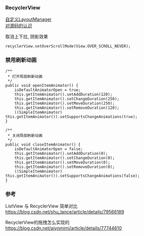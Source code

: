 ### RecyclerView

[自定义LayoutManager](library/layoutmanager.md)   
[对源码的认识](library/recycler_source.md)   

取消上下拉, 阴影效果  
```
recyclerView.setOverScrollMode(View.OVER_SCROLL_NEVER);  
```

### 禁用刷新动画  
```
/**
 * 打开局部刷新动画
 */
public void openItemAnimator() {
    isDefaultAnimatorOpen = true;
    this.getItemAnimator().setAddDuration(120);
    this.getItemAnimator().setChangeDuration(250);
    this.getItemAnimator().setMoveDuration(250);
    this.getItemAnimator().setRemoveDuration(120);
    ((SimpleItemAnimator) this.getItemAnimator()).setSupportsChangeAnimations(true);
}

/**
 * 关闭局部刷新动画
 */
public void closeItemAnimator() {
    isDefaultAnimatorOpen = false;
    this.getItemAnimator().setAddDuration(0);
    this.getItemAnimator().setChangeDuration(0);
    this.getItemAnimator().setMoveDuration(0);
    this.getItemAnimator().setRemoveDuration(0);
    ((SimpleItemAnimator) this.getItemAnimator()).setSupportsChangeAnimations(false);
}
```  
### 参考  
ListView 与 RecyclerView 简单对比  
https://blog.csdn.net/shu_lance/article/details/79566189  

RecyclerView的拖拽怎么实现的  
https://blog.csdn.net/aiynmimi/article/details/77744610   
